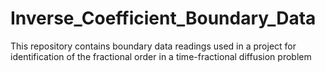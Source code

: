 # Inverse_Coefficient_Boundary_Data
This repository contains boundary data readings used in a project for identification of the fractional order in a time-fractional diffusion problem
